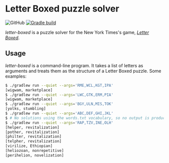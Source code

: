 # Letter Boxed puzzle solver

![GitHub](https://img.shields.io/github/license/gmarmstrong/letter-boxed)
[![Gradle build](https://github.com/gmarmstrong/letter-boxed/actions/workflows/gradle.yml/badge.svg)](https://github.com/gmarmstrong/letter-boxed/actions/workflows/gradle.yml)

_letter-boxed_ is a puzzle solver for the New York
Times's game, [_Letter Boxed_](https://www.nytimes.com/puzzles/letter-boxed).

## Usage

_letter-boxed_ is a command-line program. It takes a list of letters
as arguments and treats them as the structure of a Letter Boxed puzzle.
Some examples:

```bash
$ ./gradlew run --quiet --args='RME,WCL,KGT,IPA'
[wigwam, marketplace]
$ ./gradlew run --quiet --args='LWC,GTK,ERM,PIA'
[wigwam, marketplace]
$ ./gradlew run --quiet --args='BGY,ULN,MIS,TOK'
[yolks, stumbling]
$ ./gradlew run --quiet --args='ABC,DEF,GHI,JKL'
$ # No solutions using the words.txt vocabulary, so no output is produced.
$ ./gradlew run --quiet --args='RAP,TZV,INE,OLH'
[helper, revitalization]
[pother, revitalization]
[philter, revitalization]
[telpher, revitalization]
[virilize, Ethiopian]
[heliozoan, nonrepetitive]
[perihelion, novelization]
```

